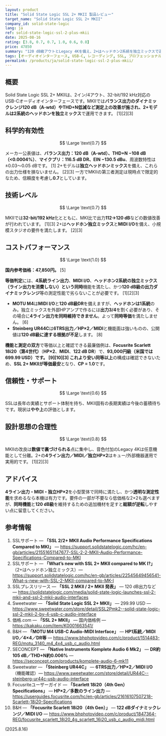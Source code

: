 ```yaml
---
layout: product
title: "Solid State Logic SSL 2+ MKII 製品レビュー"
target_name: "Solid State Logic SSL 2+ MKII"
company_id: solid-state-logic
lang: ja
ref: solid-state-logic-ssl-2-plus-mkii
date: 2025-08-16
rating: [3.8, 0.7, 0.7, 1.0, 0.6, 0.8]
price: 47850
summary: "120 dB級アウトとLegacy 4Kを備え、2+はヘッドホン2系統を独立ミックスで運用できる2イン/4アウトUSB-Cインターフェースです"
tags: [オーディオインターフェース, USB-C, レコーディング, SSL, プロフェッショナル]
permalink: /products/ja/solid-state-logic-ssl-2-plus-mkii/
---
```


## 概要

Solid State Logic SSL 2+ MKIIは、2イン/4アウト、32-bit/192 kHz対応のUSB-Cオーディオインターフェースです。MKIIでは**バランス出力のダイナミックレンジ120 dB（A-wtd）**やTHD+N低減など測定上の改善が施され、2+モデルは**2系統のヘッドホンを独立ミックス**で運用できます。 [1][2][3]

## 科学的有効性

$$ \Large \text{0.7} $$

メーカー公表値は、**バランス出力：120 dB（A-wtd）、THD+N −108 dB（<0.0004%）**、**マイクプリ：116.5 dB DR、EIN −130.5 dBu**、周波数特性は±0.03〜0.05 dBです。 [1] 2+モデルは**独立ヘッドホンミックス**を備え、これらの出力仕様を損ないません。 [2][3] 一方でMKIIの第三者測定は現時点で限定的なため、信頼度を考慮し**0.7**としています。

## 技術レベル

$$ \Large \text{0.7} $$

MKIIでは**32-bit/192 kHz**化とともに、MKI比で出力**112→120 dB**などの数値改善が行われています。 [1][3] 2+は**ヘッドホン独立ミックス**と**MIDI I/O**を備え、小規模スタジオの要件を満たします。 [2][3]

## コストパフォーマンス

$$ \Large \text{1.0} $$

**国内参考価格：47,850円。** [5]

**等価判定**には、**4系統ライン出力**、**MIDI I/O**、**ヘッドホン2系統の独立ミックス（ライン出力を消費しない）**という**同時**機能を満たし、かつ**120 dB級の出力ダイナミックレンジ**等の測定性能で劣らないことが必要です。 [1][2][3]

- **MOTU M4**は**MIDI I/O**と**120 dB級DR**を備えますが、**ヘッドホンは1系統**のみ。独立ミックスを外部HPアンプで作るには**出力3/4**を割く必要があり、その場合に**4ライン出力を同時維持できません**。よって**同時等価**を満たしません。 [6]  
- **Steinberg UR44C**は**6TRS出力／HP×2／MIDI**と機能面は強いものの、公開値は**120 dB級に達する根拠が不足**します。 [8]

**機能と測定の双方**で等価以上と確認できる最廉価例は、**Focusrite Scarlett 18i20（第4世代）**（**HP×2**、**MIDI**、**122 dB DR**）で、**93,000円級（米国では 699.99 USD）**です。 [9][10][3] これより**安い同等以上**の構成は確認できないため、**SSL 2+ MKIIが等価最安**となり、**CP = 1.0**です。

## 信頼性・サポート

$$ \Large \text{0.6} $$

SSLは長年の実績とサポート体制を持ち、MKII固有の長期実績は今後の蓄積待ちです。現状は**やや上**の評価とします。

## 設計思想の合理性

$$ \Large \text{0.8} $$

MKIIの改良は**数値で裏づけられる**点に集中し、音色付加のLegacy 4Kは任意機能として分離。2+の**4ライン出力／MIDI／独立HP×2**はキュー/外部機器運用で実用的です。 [1][2][3]

## アドバイス

**4ライン出力・MIDI・独立HP×2**を小型筐体で同時に満たし、かつ**透明な測定性能**を求めるなら本機は有力です。要件の一部が不要なら低価格な2×2も選べますが、**同時機能**と**120 dB級**を維持するための追加機材を足すと**総額が逆転**しやすい点に留意してください。

## 参考情報

1. SSLサポート — **「SSL 2/2+ MKII Audio Performance Specifications Compared to MKI」** — https://support.solidstatelogic.com/hc/en-gb/articles/21551651147677-SSL-2-2-MKII-Audio-Performance-Specifications-Compared-to-MKI  
2. SSLサポート — **「What’s new with SSL 2+ MKII compared to MK I?」**（2+はヘッドホン独立ミックス）— https://support.solidstatelogic.com/hc/en-gb/articles/22545649456541-What-s-new-with-SSL-2-MKII-compared-to-MK-I  
3. SSLプレスリリース — **「SSL 2 MKII / 2+ MKII 発表」** — 120 dB出力など — https://solidstatelogic.com/media/solid-state-logic-launches-ssl-2-mkii-and-ssl-2-mkii-audio-interfaces  
4. Sweetwater — **「Solid State Logic SSL 2+ MKII」** — 299.99 USD — https://www.sweetwater.com/store/detail/SSL2Pmk2--solid-state-logic-ssl-2-mkii-2-by-4-usb-c-audio-interface  
5. 価格.com — **「SSL 2+ MKII」** — 国内価格例 — https://kakaku.com/item/K0001663541/  
6. B&H — **「MOTU M4 USB-C Audio-MIDI Interface」** — **HP1系統／MIDI I/O／4×4／DR等** — https://www.bhphotovideo.com/c/product/1514483-REG/motu_3140_m4_4x4_usb_c_audio.html  
7. SECONCEPT — **「Native Instruments Komplete Audio 6 Mk2」** — **DR約105 dB／THD+N約0.006%** — https://seconcept.com/products/komplete-audio-6-mk11  
8. Sweetwater — **「Steinberg UR44C」** — **6TRS出力／HP×2／MIDI I/O**（機能確認）— https://www.sweetwater.com/store/detail/UR44C--steinberg-ur44c-usb-audio-interface  
9. Focusriteユーザーガイド — **「Scarlett 18i20（4th Gen）Specifications」** — **HP×2／多数のライン出力** — https://userguides.focusrite.com/hc/en-gb/articles/21616107507218-Scarlett-18i20-Specifications  
10. B&H — **「Focusrite Scarlett 18i20（4th Gen）」** — **122 dBダイナミックレンジ／MIDI I/O** — https://www.bhphotovideo.com/c/product/1847364-REG/focusrite_scarlett_18i20_4g_scarlett_16i20_usb_c_audio_midi.html

(2025.8.16)

